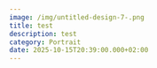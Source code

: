 ```yaml
---
image: /img/untitled-design-7-.png
title: test
description: test
category: Portrait
date: 2025-10-15T20:39:00.000+02:00
---
```

